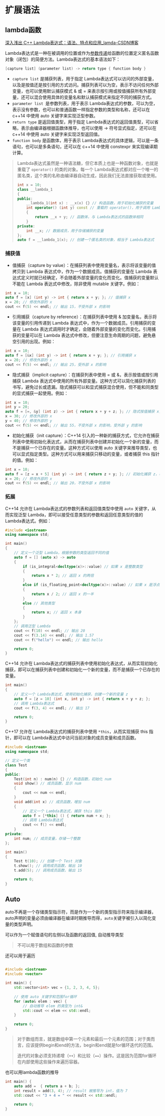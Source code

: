 

# 扩展语法

## lambda函数

[深入浅出 C++ Lambda表达式：语法、特点和应用_lamda-CSDN博客](https://blog.csdn.net/m0_60134435/article/details/136151698)

Lambda表达式是一种在被调用的位置或作为[参数传递](https://so.csdn.net/so/search?q=参数传递&spm=1001.2101.3001.7020)给函数的位置定义匿名函数对象（闭包）的简便方法。Lambda表达式的基本语法如下：

```cpp
[capture list] (parameter list) -> return type { function body }
```

+ `capture list` 是捕获列表，用于指定 Lambda表达式可以访问的外部变量，以及是按值还是按引用的方式访问。捕获列表可以为空，表示不访问任何外部变量，也可以使用默认捕获模式 & 或 = 来表示按引用或按值捕获所有外部变量，还可以混合使用具体的变量名和默认捕获模式来指定不同的捕获方式。
+ `parameter list `是参数列表，用于表示 Lambda表达式的参数，可以为空，表示没有参数，也可以和普通函数一样指定参数的类型和名称，还可以在 c++14 中使用 auto 关键字来实现泛型参数。
+ `return type` 是返回值类型，用于指定 Lambda表达式的返回值类型，可以省略，表示由编译器根据函数体推导，也可以使用 -> 符号显式指定，还可以在 c++14 中使用 auto 关键字来实现泛型返回值。
+ `function body` 是函数体，用于表示 Lambda表达式的具体逻辑，可以是一条语句，也可以是多条语句，还可以在 c++14 中使用 constexpr 来实现编译期计算。

> Lambda表达式虽然是一种语法糖，但它本质上也是一种函数对象，也就是重载了 `operator()` 的类的对象。每一个 Lambda表达式都对应一个唯一的匿名类，这个类的名称由编译器自动生成，因此我们无法直接获取或使用。
>
> ```cpp
> int x = 10;
> class __lambda_1
> {
> public:
>     __lambda_1(int x) : __x(x) {} // 构造函数，用于初始化捕获的变量
>     int operator() (int y) const // 重载的 operator()，用于调用 Lambda表达式
>     {
>         return __x + y; // 函数体，与 Lambda表达式的函数体相同
>     }
> private:
>     int __x; // 数据成员，用于存储捕获的变量
> };
> auto f = __lambda_1(x); // 创建一个匿名类的对象，相当于 Lambda表达式
> 
> ```

### 捕获值

+ 值捕获（capture by value）：在捕获列表中使用变量名，表示将该变量的值拷贝到 Lambda 表达式中，作为一个数据成员。值捕获的变量在 Lambda 表达式定义时就已经确定，不会随着外部变量的变化而变化。值捕获的变量默认不能在 Lambda 表达式中修改，除非使用 mutable 关键字。例如：

```cpp
int x = 10;
auto f = [x] (int y) -> int { return x + y; }; // 值捕获 x
x = 20; // 修改外部的 x
cout << f(5) << endl; // 输出 15，不受外部 x 的影响
```

+ 引用捕获（capture by reference）：在捕获列表中使用 & 加变量名，表示将该变量的引用传递到 Lambda 表达式中，作为一个数据成员。引用捕获的变量在 Lambda 表达式调用时才确定，会随着外部变量的变化而变化。引用捕获的变量可以在 Lambda 表达式中修改，但要注意生命周期的问题，避免悬空引用的出现。例如：

```cpp
int x = 10;
auto f = [&x] (int y) -> int { return x + y; }; // 引用捕获 x
x = 20; // 修改外部的 x
cout << f(5) << endl; // 输出 25，受外部 x 的影响
```

+ 隐式捕获（implicit capture）：在捕获列表中使用 = 或 &，表示按值或按引用捕获 Lambda 表达式中使用的所有外部变量。这种方式可以简化捕获列表的书写，避免过长或遗漏。隐式捕获可以和显式捕获混合使用，但不能和同类型的显式捕获一起使用。例如：

```cpp
int x = 10;
int y = 20;
auto f = [=, &y] (int z) -> int { return x + y + z; }; // 隐式按值捕获 x，显式按引用捕获 y
x = 30; // 修改外部的 x
y = 40; // 修改外部的 y
cout << f(5) << endl; // 输出 55，不受外部 x 的影响，受外部 y 的影响
```

+ 初始化捕获（init capture）：C++14 引入的一种新的捕获方式，它允许在捕获列表中使用初始化表达式，从而在捕获列表中创建并初始化一个新的变量，而不是捕获一个已存在的变量。这种方式可以使用 auto 关键字来推导类型，也可以显式指定类型。这种方式可以用来捕获只移动的变量，或者捕获 this 指针的值。例如：

```cpp
int x = 10;
auto f = [z = x + 5] (int y) -> int { return z + y; }; // 初始化捕获 z，相当于值捕获 x + 5
x = 20; // 修改外部的 x
cout << f(5) << endl; // 输出 20，不受外部 x 的影响
```

### 拓展

C++14 允许在 Lambda表达式的参数列表和返回值类型中使用 `auto` 关键字，从而实现泛型 Lambda，即可以接受任意类型的参数和返回任意类型的值的 Lambda表达式。例如：

```cpp
#include <iostream>
using namespace std;

int main()
{
    // 定义一个泛型 Lambda，根据参数的类型返回不同的值
    auto f = [] (auto x) -> auto
    {
        if (is_integral<decltype(x)>::value) // 如果 x 是整数类型
        {
            return x * 2; // 返回 x 的两倍
        }
        else if (is_floating_point<decltype(x)>::value) // 如果 x 是浮点类型
        {
            return x / 2; // 返回 x 的一半
        }
        else // 其他类型
        {
            return x; // 返回 x 本身
        }
    };
    // 调用泛型 Lambda
    cout << f(10) << endl; // 输出 20
    cout << f(3.14) << endl; // 输出 1.57
    cout << f("hello") << endl; // 输出 hello

    return 0;
}
```

C++14 允许在 Lambda表达式的捕获列表中使用初始化表达式，从而实现初始化捕获，即可以在捕获列表中创建和初始化一个新的变量，而不是捕获一个已存在的变量。

```cpp
int main()
{
    // 定义一个 Lambda表达式，使用初始化捕获，创建一个新的变量 z
    auto f = [z = 10] (int x, int y) -> int { return x + y + z; };
    // 调用 Lambda表达式
    cout << f(3, 4) << endl; // 输出 17

    return 0;
}
```

C++17 允许在 Lambda表达式的捕获列表中使用 `*this`，从而实现捕获 this 指针，即可以在 Lambda表达式中访问当前对象的成员变量和成员函数。

```cpp
#include <iostream>
using namespace std;

// 定义一个类
class Test
{
public:
    Test(int n) : num(n) {} // 构造函数，初始化 num
    void show() // 成员函数，显示 num
    {
        cout << num << endl;
    }
    void add(int x) // 成员函数，增加 num
    {
        // 定义一个 Lambda表达式，捕获 this 指针
        auto f = [*this] () { return num + x; };
        // 调用 Lambda表达式
        cout << f() << endl;
    }
private:
    int num; // 成员变量，存储一个整数
};

int main()
{
    Test t(10); // 创建一个 Test 对象
    t.show(); // 调用成员函数，输出 10
    t.add(5); // 调用成员函数，输出 15

    return 0;
}

```



## Auto

auto不再是一个存储类型指示符，而是作为一个新的类型指示符来指示编译器，auto声明的变量必须由编译器在编译时期推导而得，`auto`关键字被引入以简化变量的类型声明。

可以作为一个赋值语句的左侧以及函数的返回值, 自动推导类型

> 不可以用于数组和函数的参数

还可以用于遍历

```cpp

#include <iostream>
#include <vector>
 
int main() {
    std::vector<int> vec = {1, 2, 3, 4, 5};
 
    // 使用 auto 关键字和范围for循环
    for (auto& elem : vec) {
        // 自动推导 elem 的类型为 int&
        std::cout << elem << std::endl; 
    }
 
    return 0;
}

```

> 对于数组而言，就是数组中第一个元素和最后一个元素的范围；对于类而言，应该提供begin和end的方法，begin和end就是for循环迭代的范围。
>
> 迭代的对象必须支持递增（`++`）和比较（`==`）操作。这是因为范围for循环在内部使用这些操作来遍历容器。

也可以用lambda函数的推导

```cpp
int main() {
    auto add =  { return a + b; };
    int result = add(3, 4); // result 被推导为 int，值为 7
    std::cout << "3 + 4 = " << result << std::endl;
 
    return 0;
}
```

